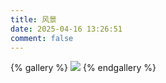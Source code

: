 ```yaml
---
title: 风景
date: 2025-04-16 13:26:51
comment: false
---
```


{% gallery %}
![](https://bu.dusays.com/2025/04/17/6800b51006620.png)
{% endgallery %}
